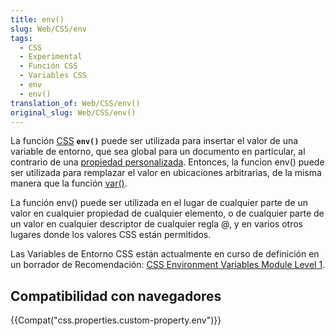 ```yaml
---
title: env()
slug: Web/CSS/env
tags:
  - CSS
  - Experimental
  - Función CSS
  - Variables CSS
  - env
  - env()
translation_of: Web/CSS/env()
original_slug: Web/CSS/env()
---
```

La función [CSS](/es/docs/Web/CSS) **`env()`** puede ser utilizada para insertar el valor de una variable de entorno, que sea global para un documento en particular, al contrario de una [propiedad personalizada](/es/docs/Web/CSS/--*). Entonces, la funcion env() puede ser utilizada para remplazar el valor en ubicaciones arbitrarias, de la misma manera que la función [var()](/es/docs/Web/CSS/var).

La función env() puede ser utilizada en el lugar de cualquier parte de un valor en cualquier propiedad de cualquier elemento, o de cualquier parte de un valor en cualquier descriptor de cualquier regla @, y en varios otros lugares donde los valores CSS están permitidos.

Las Variables de Entorno CSS están actualmente en curso de definición en un borrador de Recomendación: [CSS Environment Variables Module Level 1](https://drafts.csswg.org/css-env-1/).

## Compatibilidad con navegadores

{{Compat("css.properties.custom-property.env")}}
